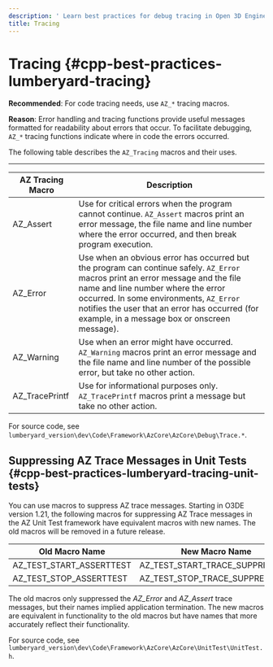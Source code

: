 ```yaml
---
description: ' Learn best practices for debug tracing in Open 3D Engine. '
title: Tracing
---
```

# Tracing {#cpp-best-practices-lumberyard-tracing}

**Recommended**: For code tracing needs, use `AZ_*` tracing macros\.

**Reason**: Error handling and tracing functions provide useful messages formatted for readability about errors that occur\. To facilitate debugging, `AZ_*` tracing functions indicate where in code the errors occurred\.

The following table describes the `AZ_Tracing` macros and their uses\.


****

| AZ Tracing Macro | Description |
| --- | --- |
| AZ\_Assert |  Use for critical errors when the program cannot continue\. `AZ_Assert` macros print an error message, the file name and line number where the error occurred, and then break program execution\.  |
| AZ\_Error |  Use when an obvious error has occurred but the program can continue safely\. `AZ_Error` macros print an error message and the file name and line number where the error occurred\. In some environments, `AZ_Error` notifies the user that an error has occurred \(for example, in a message box or onscreen message\)\.  |
| AZ\_Warning |  Use when an error might have occurred\. `AZ_Warning` macros print an error message and the file name and line number of the possible error, but take no other action\.  |
| AZ\_TracePrintf |  Use for informational purposes only\. `AZ_TracePrintf` macros print a message but take no other action\.    |

 For source code, see `lumberyard_version\dev\Code\Framework\AzCore\AzCore\Debug\Trace.*`\.

## Suppressing AZ Trace Messages in Unit Tests {#cpp-best-practices-lumberyard-tracing-unit-tests}

You can use macros to suppress AZ trace messages\. Starting in O3DE version 1\.21, the following macros for suppressing AZ Trace messages in the AZ Unit Test framework have equivalent macros with new names\. The old macros will be removed in a future release\.


| Old Macro Name | New Macro Name |
| --- | --- |
| AZ\_TEST\_START\_ASSERTTEST | AZ\_TEST\_START\_TRACE\_SUPPRESSION |
| AZ\_TEST\_STOP\_ASSERTTEST | AZ\_TEST\_STOP\_TRACE\_SUPPRESSION |

The old macros only suppressed the *AZ\_Error* and *AZ\_Assert* trace messages, but their names implied application termination\. The new macros are equivalent in functionality to the old macros but have names that more accurately reflect their functionality\.

For source code, see `lumberyard_version\dev\Code\Framework\AzCore\AzCore\UnitTest\UnitTest.h`\.